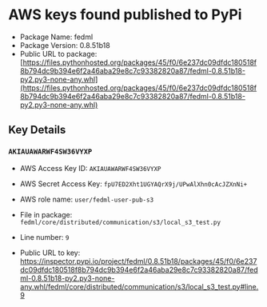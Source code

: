 # AWS keys found published to PyPi

* Package Name: fedml
* Package Version: 0.8.51b18
* Public URL to package: [https://files.pythonhosted.org/packages/45/f0/6e237dc09dfdc180518f8b794dc9b394e6f2a46aba29e8c7c93382820a87/fedml-0.8.51b18-py2.py3-none-any.whl](https://files.pythonhosted.org/packages/45/f0/6e237dc09dfdc180518f8b794dc9b394e6f2a46aba29e8c7c93382820a87/fedml-0.8.51b18-py2.py3-none-any.whl)

## Key Details

### `AKIAUAWARWF4SW36VYXP`

* AWS Access Key ID: `AKIAUAWARWF4SW36VYXP`
* AWS Secret Access Key: `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` 
* AWS role name: `user/fedml-user-pub-s3`
* File in package: `fedml/core/distributed/communication/s3/local_s3_test.py`
* Line number: `9`

* Public URL to key: https://inspector.pypi.io/project/fedml/0.8.51b18/packages/45/f0/6e237dc09dfdc180518f8b794dc9b394e6f2a46aba29e8c7c93382820a87/fedml-0.8.51b18-py2.py3-none-any.whl/fedml/core/distributed/communication/s3/local_s3_test.py#line.9


